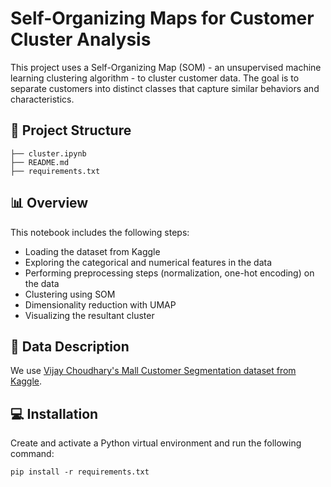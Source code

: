# Self-Organizing Maps for Customer Cluster Analysis
This project uses a Self-Organizing Map (SOM) - an unsupervised machine learning clustering algorithm - to cluster customer data. The goal is to separate customers into distinct classes that capture similar behaviors and characteristics.

## 📁 Project Structure
```
├── cluster.ipynb
├── README.md
├── requirements.txt
```

## 📊 Overview
This notebook includes the following steps:
* Loading the dataset from Kaggle
* Exploring the categorical and numerical features in the data
* Performing preprocessing steps (normalization, one-hot encoding) on the data
* Clustering using SOM
* Dimensionality reduction with UMAP
* Visualizing the resultant cluster

## 📃 Data Description
We use [Vijay Choudhary's Mall Customer Segmentation dataset from Kaggle](https://www.kaggle.com/datasets/vjchoudhary7/customer-segmentation-tutorial-in-python).

## 💻 Installation
Create and activate a Python virtual environment and run the following command:
```
pip install -r requirements.txt
```
